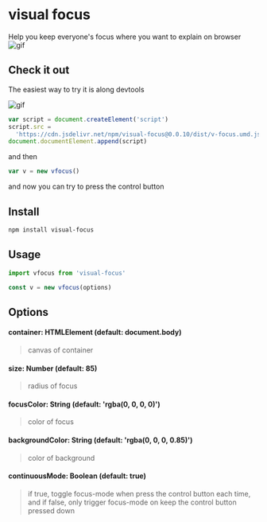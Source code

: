# visual focus

Help you keep everyone's focus where you want to explain on browser
![gif](https://github.com/iamplex/visual-focus/blob/master/assets/visual-focus.gif)

## Check it out

The easiest way to try it is along devtools

![gif](https://github.com/iamplex/visual-focus/blob/master/assets/getting-start.gif)

```js
var script = document.createElement('script')
script.src =
  'https://cdn.jsdelivr.net/npm/visual-focus@0.0.10/dist/v-focus.umd.js'
document.documentElement.append(script)
```

and then

```js
var v = new vfocus()
```

and now you can try to press the control button

## Install

```sh
npm install visual-focus
```

## Usage

```js
import vfocus from 'visual-focus'

const v = new vfocus(options)
```

## Options

#### container: HTMLElement (default: document.body)

> canvas of container

#### size: Number (default: 85)

> radius of focus

#### focusColor: String (default: 'rgba(0, 0, 0, 0)')

> color of focus

#### backgroundColor: String (default: 'rgba(0, 0, 0, 0.85)')

> color of background

#### continuousMode: Boolean (default: true)

> if true, toggle focus-mode when press the control button each time,
> and if false, only trigger focus-mode on keep the control button pressed down
